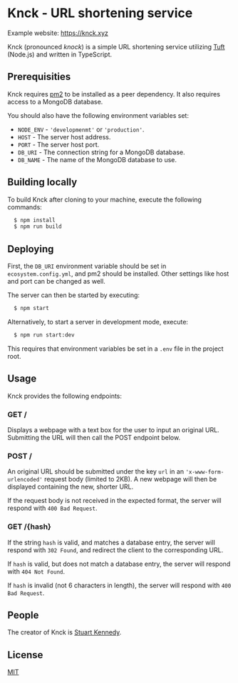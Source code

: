 # Knck - URL shortening service

Example website: https://knck.xyz

Knck (pronounced *knock*) is a simple URL shortening service utilizing [Tuft](https://www.tuft.dev) (Node.js) and written in TypeScript.

## Prerequisities

Knck requires [pm2](https://pm2.io/) to be installed as a peer dependency. It also requires access to a MongoDB database.

You should also have the following environment variables set:

* `NODE_ENV` - `'developmenmt'` or `'production'`.
* `HOST` - The server host address.
* `PORT` - The server host port.
* `DB_URI` - The connection string for a MongoDB database.
* `DB_NAME` - The name of the MongoDB database to use.

## Building locally

To build Knck after cloning to your machine, execute the following commands:

```sh
  $ npm install
  $ npm run build
```

## Deploying

First, the `DB_URI` environment variable should be set in `ecosystem.config.yml`, and pm2 should be installed. Other settings like host and port can be changed as well.

The server can then be started by executing:

```sh
  $ npm start
```

Alternatively, to start a server in development mode, execute:

```sh
  $ npm run start:dev
```

This requires that environment variables be set in a `.env` file in the project root.

## Usage

Knck provides the following endpoints:

### GET /

Displays a webpage with a text box for the user to input an original URL. Submitting the URL will then call the POST endpoint below.

### POST /

An original URL should be submitted under the key `url` in an `'x-www-form-urlencoded'` request body (limited to 2KB). A new webpage will then be displayed containing the new, shorter URL.

If the request body is not received in the expected format, the server will respond with `400 Bad Request`.

### GET /{hash}

If the string `hash` is valid, and matches a database entry, the server will respond with `302 Found`, and redirect the client to the corresponding URL.

If `hash` is valid, but does not match a database entry, the server will respond with `404 Not Found`.

If `hash` is invalid (not 6 characters in length), the server will respond with `400 Bad Request`.

## People

The creator of Knck is [Stuart Kennedy](https://github.com/rav2040).

## License

[MIT](https://github.com/rav2040/knck/blob/master/LICENSE)
